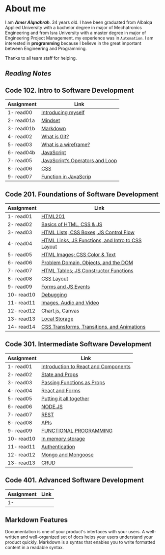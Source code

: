 # About me

I am **_Amer Alqnahrah_**. 34 years old.
I have been graduated from Albalqa Applied University with a bachelor degree in major of Mechatronics Engineering and from Isra University with a master degree in major of Engineering Project Management. my experience was in `Automation`.
I am interested in __programming__ because I believe in the great important between Engineering and Programming.

Thanks to all team staff for helping.

## **_Reading Notes_**

## Code 102.  Intro to Software Development

Assignment  | Link
------------| ------------------------------------------------------------------------------------
 1- read00   | [Introducing myself](https://amer-1987.github.io/Introducing-my-self/)
 2- read01a  | [Mindset](https://amer-1987.github.io/reading-notes-/code102/read01a)
 3- read01b  | [Markdown](https://amer-1987.github.io/reading-notes-/code102/read01b)
4- read02   | [What is Git?](https://amer-1987.github.io/reading-notes-/code102/read02)
5- read03   | [What is a wireframe?](https://amer-1987.github.io/reading-notes-/code102/read03)
6- read04b  | [JavaScript](https://amer-1987.github.io/reading-notes-/code102/read04b)
7- read05   | [JavaScript’s Operators and Loop](https://amer-1987.github.io/reading-notes-/code102/read05)
8- read06   | [CSS](https://amer-1987.github.io/reading-notes-/code102/read06)
9- read07   | [Function in JavaScrip](https://amer-1987.github.io/reading-notes-/code102/read07)

## Code 201. Foundations of Software Development  

Assignment  | Link
------------|------------------------------------------------------------------------------------
1- read01   | [HTML201](https://amer-1987.github.io/reading-notes-/code201/read01)
2- read02   | [Basics of HTML, CSS & JS](https://amer-1987.github.io/reading-notes-/code201/read02)  
3- read03   | [HTML Lists, CSS Boxes, JS Control Flow](https://amer-1987.github.io/reading-notes-/code201/read03)
4- read04   | [HTML Links, JS Functions, and Intro to CSS Layout](https://amer-1987.github.io/reading-notes-/code201/read04)  
5- read05   | [HTML Images; CSS Color & Text](https://amer-1987.github.io/reading-notes-/code201/read05)
6- read06   | [Problem Domain, Objects, and the DOM](https://amer-1987.github.io/reading-notes-/code201/read06)
7- read07   | [HTML Tables; JS Constructor Functions](https://amer-1987.github.io/reading-notes-/code201/read07)  
8- read08   | [CSS Layout](https://amer-1987.github.io/reading-notes-/code201/read08)
9- read09   | [Forms and JS Events](https://amer-1987.github.io/reading-notes-/code201/read09)
10- read10  | [Debugging](https://amer-1987.github.io/reading-notes-/code201/read10)
11- read11  | [Images, Audio and Video](https://amer-1987.github.io/reading-notes-/code201/read11)
12- read12  | [Chart.js, Canvas](https://amer-1987.github.io/reading-notes-/code201/read12)
13- read13  | [Local Storage](https://amer-1987.github.io/reading-notes-/code201/read13)
14- read14  | [CSS Transforms, Transitions, and Animations](https://amer-1987.github.io/reading-notes-/code201/read14a)

## Code 301. Intermediate Software Development  

Assignment  | Link
------------| ------------------------------------------------------------------------------------
1- read01   | [Introduction to React and Components](https://amer-1987.github.io/reading-notes-/code301/read01)
2- read02   | [State and Props](https://amer-1987.github.io/reading-notes-/code301/read02)
3- read03   | [Passing Functions as Props](https://amer-1987.github.io/reading-notes-/code301/read03)  
4- read04   | [React and Forms](https://amer-1987.github.io/reading-notes-/code301/read04)
5- read05   | [Putting it all together](https://amer-1987.github.io/reading-notes-/code301/read05)
6- read06   | [NODE.JS](https://amer-1987.github.io/reading-notes-/code301/read06)
7- read07   | [REST](https://amer-1987.github.io/reading-notes-/code301/read07)
8- read08   | [APIs](https://amer-1987.github.io/reading-notes-/code301/read08)
9- read09   | [FUNCTIONAL PROGRAMMING](https://amer-1987.github.io/reading-notes-/code301/read09)
10- read10   | [In memory storage](https://amer-1987.github.io/reading-notes-/code301/read10)
11- read11   | [Authentication](https://amer-1987.github.io/reading-notes-/code301/read11)
12- read12  | [Mongo and Mongoose](https://amer-1987.github.io/reading-notes-/code301/read12)
13- read13  | [CRUD](https://amer-1987.github.io/reading-notes-/code301/read13)

## Code 401. Advanced Software Development

Assignment  | Link
------------| ------------------------------------------------------------------------------------
1-   |

## Markdown Features

Documentation is one of your product's interfaces with your users. A well-written and well-organized set of docs helps your users understand your product quickly.
Markdown is a syntax that enables you to write formatted content in a readable syntax.
